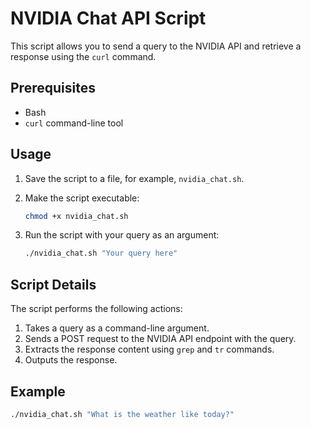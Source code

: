 # NVIDIA Chat API Script

This script allows you to send a query to the NVIDIA API and retrieve a response using the `curl` command.

## Prerequisites

- Bash
- `curl` command-line tool

## Usage

1. Save the script to a file, for example, `nvidia_chat.sh`.
2. Make the script executable:

    ```bash
    chmod +x nvidia_chat.sh
    ```

3. Run the script with your query as an argument:

    ```bash
    ./nvidia_chat.sh "Your query here"
    ```

## Script Details

The script performs the following actions:

1. Takes a query as a command-line argument.
2. Sends a POST request to the NVIDIA API endpoint with the query.
3. Extracts the response content using `grep` and `tr` commands.
4. Outputs the response.

## Example

```bash
./nvidia_chat.sh "What is the weather like today?"
